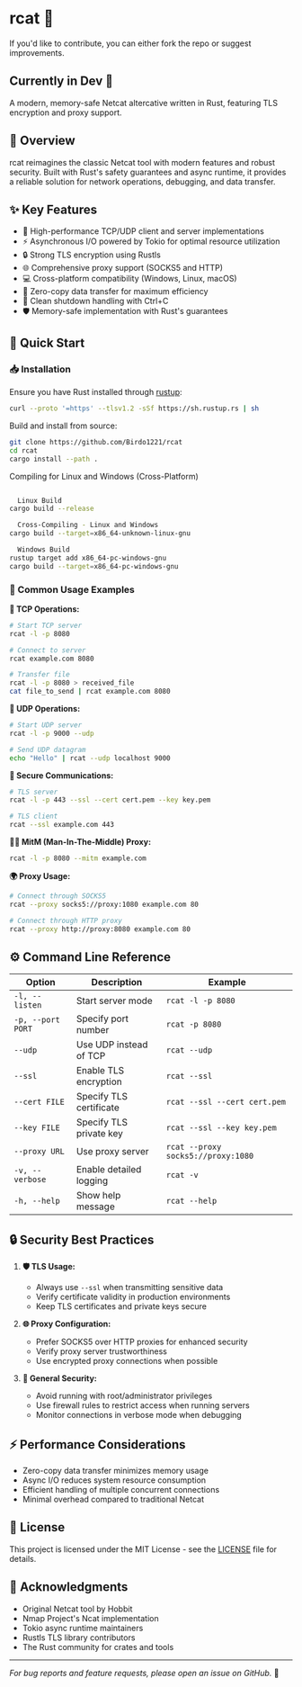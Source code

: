 # rcat 🚀

If you'd like to contribute, you can either fork the repo or suggest improvements.
## Currently in Dev 🚧

A modern, memory-safe Netcat altercative written in Rust, featuring TLS encryption and proxy support.

## 📖 Overview

rcat reimagines the classic Netcat tool with modern features and robust security. Built with Rust's safety guarantees and async runtime, it provides a reliable solution for network operations, debugging, and data transfer.

## ✨ Key Features

- 🔌 High-performance TCP/UDP client and server implementations
- ⚡ Asynchronous I/O powered by Tokio for optimal resource utilization
- 🔒 Strong TLS encryption using Rustls
- 🌐 Comprehensive proxy support (SOCKS5 and HTTP)
- 💻 Cross-platform compatibility (Windows, Linux, macOS)
- 🚄 Zero-copy data transfer for maximum efficiency
- 🛑 Clean shutdown handling with Ctrl+C
- 🛡️ Memory-safe implementation with Rust's guarantees

## 🚀 Quick Start

### 📥 Installation

Ensure you have Rust installed through [rustup](https://rustup.rs/):

```sh
curl --proto '=https' --tlsv1.2 -sSf https://sh.rustup.rs | sh
```

Build and install from source:

```sh
git clone https://github.com/Birdo1221/rcat
cd rcat
cargo install --path .
```
Compiling for Linux and Windows (Cross-Platform)
```sh

  Linux Build 
cargo build --release

  Cross-Compiling - Linux and Windows
cargo build --target=x86_64-unknown-linux-gnu

  Windows Build
rustup target add x86_64-pc-windows-gnu
cargo build --target=x86_64-pc-windows-gnu
```

### 📝 Common Usage Examples

**🔷 TCP Operations:**
```sh
# Start TCP server
rcat -l -p 8080

# Connect to server
rcat example.com 8080

# Transfer file
rcat -l -p 8080 > received_file
cat file_to_send | rcat example.com 8080
```

**🔶 UDP Operations:**
```sh
# Start UDP server
rcat -l -p 9000 --udp

# Send UDP datagram
echo "Hello" | rcat --udp localhost 9000
```

**🔐 Secure Communications:**
```sh
# TLS server
rcat -l -p 443 --ssl --cert cert.pem --key key.pem

# TLS client
rcat --ssl example.com 443
```

**🧑‍💻 MitM (Man-In-The-Middle) Proxy:**
```sh
rcat -l -p 8080 --mitm example.com
```


**🌍 Proxy Usage:**
```sh
# Connect through SOCKS5
rcat --proxy socks5://proxy:1080 example.com 80

# Connect through HTTP proxy
rcat --proxy http://proxy:8080 example.com 80
```

## ⚙️ Command Line Reference

| Option | Description | Example |
|--------|-------------|---------|
| `-l, --listen` | Start server mode | `rcat -l -p 8080` |
| `-p, --port PORT` | Specify port number | `rcat -p 8080` |
| `--udp` | Use UDP instead of TCP | `rcat --udp` |
| `--ssl` | Enable TLS encryption | `rcat --ssl` |
| `--cert FILE` | Specify TLS certificate | `rcat --ssl --cert cert.pem` |
| `--key FILE` | Specify TLS private key | `rcat --ssl --key key.pem` |
| `--proxy URL` | Use proxy server | `rcat --proxy socks5://proxy:1080` |
| `-v, --verbose` | Enable detailed logging | `rcat -v` |
| `-h, --help` | Show help message | `rcat --help` |

## 🔒 Security Best Practices

1. **🛡️ TLS Usage:**
   - Always use `--ssl` when transmitting sensitive data
   - Verify certificate validity in production environments
   - Keep TLS certificates and private keys secure

2. **🌐 Proxy Configuration:**
   - Prefer SOCKS5 over HTTP proxies for enhanced security
   - Verify proxy server trustworthiness
   - Use encrypted proxy connections when possible

3. **🚨 General Security:**
   - Avoid running with root/administrator privileges
   - Use firewall rules to restrict access when running servers
   - Monitor connections in verbose mode when debugging

## ⚡ Performance Considerations

- Zero-copy data transfer minimizes memory usage
- Async I/O reduces system resource consumption
- Efficient handling of multiple concurrent connections
- Minimal overhead compared to traditional Netcat

## 📄 License

This project is licensed under the MIT License - see the [LICENSE](LICENSE) file for details.

## 🙏 Acknowledgments
- Original Netcat tool by Hobbit
- Nmap Project's Ncat implementation
- Tokio async runtime maintainers
- Rustls TLS library contributors
- The Rust community for crates and tools
---

*For bug reports and feature requests, please open an issue on GitHub.* 🐛
